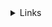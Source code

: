 <details>
  <summary>Links</summary>
  {% for source, link in package_metadata.items() %}
  {% if link %}
   - {{ source }}: {{ link }}
   {% endif %}
  {% endfor %}
</details>


